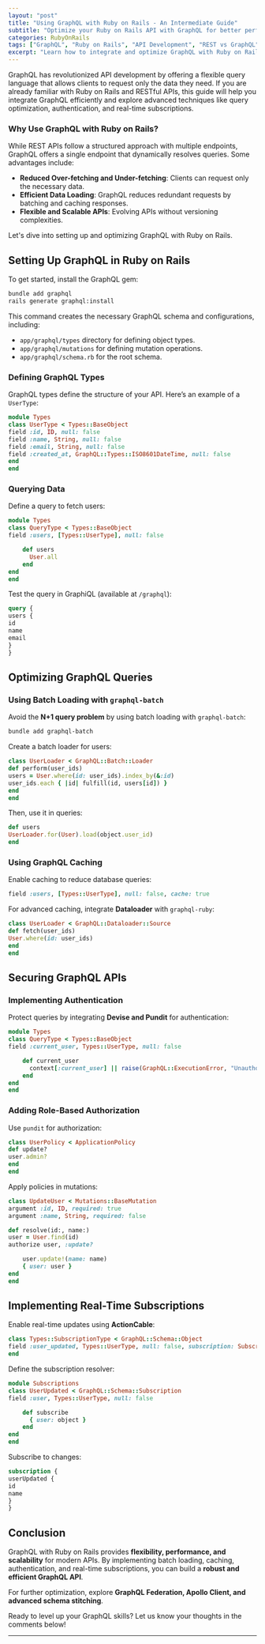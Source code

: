 ```yaml
---
layout: "post"
title: "Using GraphQL with Ruby on Rails - An Intermediate Guide"
subtitle: "Optimize your Ruby on Rails API with GraphQL for better performance and flexibility"
categories: RubyOnRails
tags: ["GraphQL", "Ruby on Rails", "API Development", "REST vs GraphQL", "Advanced GraphQL"]
excerpt: "Learn how to integrate and optimize GraphQL with Ruby on Rails. This intermediate guide covers schema design, query optimization, authentication, and advanced GraphQL techniques."
---
```

GraphQL has revolutionized API development by offering a flexible query language that allows clients to request only the data they need. If you are already familiar with Ruby on Rails and RESTful APIs, this guide will help you integrate GraphQL efficiently and explore advanced techniques like query optimization, authentication, and real-time subscriptions.

### Why Use GraphQL with Ruby on Rails?

While REST APIs follow a structured approach with multiple endpoints, GraphQL offers a single endpoint that dynamically resolves queries. Some advantages include:

- **Reduced Over-fetching and Under-fetching**: Clients can request only the necessary data.
- **Efficient Data Loading**: GraphQL reduces redundant requests by batching and caching responses.
- **Flexible and Scalable APIs**: Evolving APIs without versioning complexities.

Let's dive into setting up and optimizing GraphQL with Ruby on Rails.

## Setting Up GraphQL in Ruby on Rails

To get started, install the GraphQL gem:

```sh  
bundle add graphql  
rails generate graphql:install  
```

This command creates the necessary GraphQL schema and configurations, including:

- `app/graphql/types` directory for defining object types.
- `app/graphql/mutations` for defining mutation operations.
- `app/graphql/schema.rb` for the root schema.

### Defining GraphQL Types

GraphQL types define the structure of your API. Here’s an example of a `UserType`:

```ruby  
module Types  
class UserType < Types::BaseObject  
field :id, ID, null: false  
field :name, String, null: false  
field :email, String, null: false  
field :created_at, GraphQL::Types::ISO8601DateTime, null: false  
end  
end  
```

### Querying Data

Define a query to fetch users:

```ruby  
module Types  
class QueryType < Types::BaseObject  
field :users, [Types::UserType], null: false

    def users  
      User.all  
    end  
end  
end  
```

Test the query in GraphiQL (available at `/graphql`):

```graphql  
query {  
users {  
id  
name  
email  
}  
}  
```

## Optimizing GraphQL Queries

### Using Batch Loading with `graphql-batch`

Avoid the **N+1 query problem** by using batch loading with `graphql-batch`:

```sh  
bundle add graphql-batch  
```

Create a batch loader for users:

```ruby  
class UserLoader < GraphQL::Batch::Loader  
def perform(user_ids)  
users = User.where(id: user_ids).index_by(&:id)  
user_ids.each { |id| fulfill(id, users[id]) }  
end  
end  
```

Then, use it in queries:

```ruby  
def users  
UserLoader.for(User).load(object.user_id)  
end  
```

### Using GraphQL Caching

Enable caching to reduce database queries:

```ruby  
field :users, [Types::UserType], null: false, cache: true  
```

For advanced caching, integrate **Dataloader** with `graphql-ruby`:

```ruby  
class UserLoader < GraphQL::Dataloader::Source  
def fetch(user_ids)  
User.where(id: user_ids)  
end  
end  
```

## Securing GraphQL APIs

### Implementing Authentication

Protect queries by integrating **Devise and Pundit** for authentication:

```ruby  
module Types  
class QueryType < Types::BaseObject  
field :current_user, Types::UserType, null: false

    def current_user  
      context[:current_user] || raise(GraphQL::ExecutionError, "Unauthorized")  
    end  
end  
end  
```

### Adding Role-Based Authorization

Use `pundit` for authorization:

```ruby  
class UserPolicy < ApplicationPolicy  
def update?  
user.admin?  
end  
end  
```

Apply policies in mutations:

```ruby  
class UpdateUser < Mutations::BaseMutation  
argument :id, ID, required: true  
argument :name, String, required: false

def resolve(id:, name:)  
user = User.find(id)  
authorize user, :update?

    user.update!(name: name)  
    { user: user }  
end  
end  
```

## Implementing Real-Time Subscriptions

Enable real-time updates using **ActionCable**:

```ruby  
class Types::SubscriptionType < GraphQL::Schema::Object  
field :user_updated, Types::UserType, null: false, subscription: Subscriptions::UserUpdated  
end  
```

Define the subscription resolver:

```ruby  
module Subscriptions  
class UserUpdated < GraphQL::Schema::Subscription  
field :user, Types::UserType, null: false

    def subscribe  
      { user: object }  
    end  
end  
end  
```

Subscribe to changes:

```graphql  
subscription {  
userUpdated {  
id  
name  
}  
}  
```

## Conclusion

GraphQL with Ruby on Rails provides **flexibility, performance, and scalability** for modern APIs. By implementing batch loading, caching, authentication, and real-time subscriptions, you can build a **robust and efficient GraphQL API**.

For further optimization, explore **GraphQL Federation, Apollo Client, and advanced schema stitching**.

Ready to level up your GraphQL skills? Let us know your thoughts in the comments below!

---
